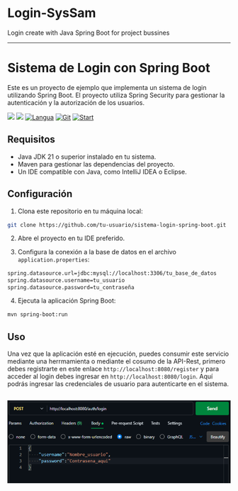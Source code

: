 # Login-SysSam
Login create with Java Spring Boot for project bussines

---

# Sistema de Login con Spring Boot

Este es un proyecto de ejemplo que implementa un sistema de login utilizando Spring Boot. El proyecto utiliza Spring Security para gestionar la autenticación y la autorización de los usuarios.

[![](https://img.shields.io/badge/java-purple?logo=java)](https://img.shields.io/badge/python-purple?logo=java) [![](https://img.shields.io/badge/HTML5-brown?logo=spring)](https://img.shields.io/badge/html5-purple?logo=spring) [![Langua](https://img.shields.io/github/languages/count/BryanSagbay/ServiceOpenAI?color=c90e21 "Langua")](https://img.shields.io/github/languages/count/BryanSagbay/ServiceOpenAI?color=c90e21 "Langua") [![Git](https://img.shields.io/github/repo-size/bryansagbay/serviceopenai?color=56BEB8 "Gut")](https://img.shields.io/github/repo-size/bryansagbay/serviceopenai?color=56BEB8 "Gut") [![Start](https://img.shields.io/github/stars/bryansagbay/serviceopenaI?color=blue "Start")](https://img.shields.io/github/stars/bryansagbay/serviceopenaI?color=blue "Start") 

## Requisitos

- Java JDK 21 o superior instalado en tu sistema.
- Maven para gestionar las dependencias del proyecto.
- Un IDE compatible con Java, como IntelliJ IDEA o Eclipse.

## Configuración

1. Clona este repositorio en tu máquina local:

```bash
git clone https://github.com/tu-usuario/sistema-login-spring-boot.git
```

2. Abre el proyecto en tu IDE preferido.

3. Configura la conexión a la base de datos en el archivo `application.properties`:

```properties
spring.datasource.url=jdbc:mysql://localhost:3306/tu_base_de_datos
spring.datasource.username=tu_usuario
spring.datasource.password=tu_contraseña
```

4. Ejecuta la aplicación Spring Boot:

```bash
mvn spring-boot:run
```

## Uso

Una vez que la aplicación esté en ejecución, puedes consumir este servicio mediante una herrmamienta o mediante el cosumo de la API-Rest, primero debes registrarte en este enlace `http://localhost:8080/register` y para acceder al login debes ingresar en `http://localhost:8080/login`. Aquí podrás ingresar las credenciales de usuario para autenticarte en el sistema.

![img.png](img.png)
--- 

